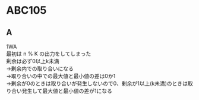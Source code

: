 # ABC105  

## A  

1WA  
最初は n % K の出力をしてしまった  
剰余は必ず0以上k未満  
→剰余内での取り合いになる  
→取り合いの中での最大値と最小値の差は0か1  
→剰余が0のときは取り合いが発生しないので0、剰余が1以上(k未満)のときは取り合い発生して最大値と最小値の差が1になる  